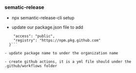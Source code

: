 ### sematic-release

- npx semantic-release-cli setup

- update our package.json file to add

```"publishConfig": {
    "access": "public",
    "registry": "https://npm.pkg.github.com"
  }```

- update package name to under the organization name

- create github actions, it is a yml file should under the .github/workflows folder 

